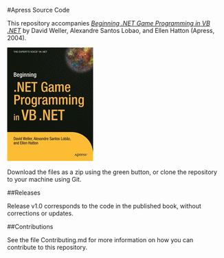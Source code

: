 #Apress Source Code

This repository accompanies [*Beginning .NET Game Programming in VB .NET*](http://www.apress.com/9781590594018) by David Weller, Alexandre Santos Lobao, and Ellen Hatton (Apress, 2004).

![Cover image](9781590594018.jpg)

Download the files as a zip using the green button, or clone the repository to your machine using Git.

##Releases

Release v1.0 corresponds to the code in the published book, without corrections or updates.

##Contributions

See the file Contributing.md for more information on how you can contribute to this repository.
